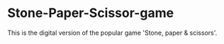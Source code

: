 # Stone-Paper-Scissor-game
This is the digital version of the popular game 'Stone, paper &amp; scissors'.
